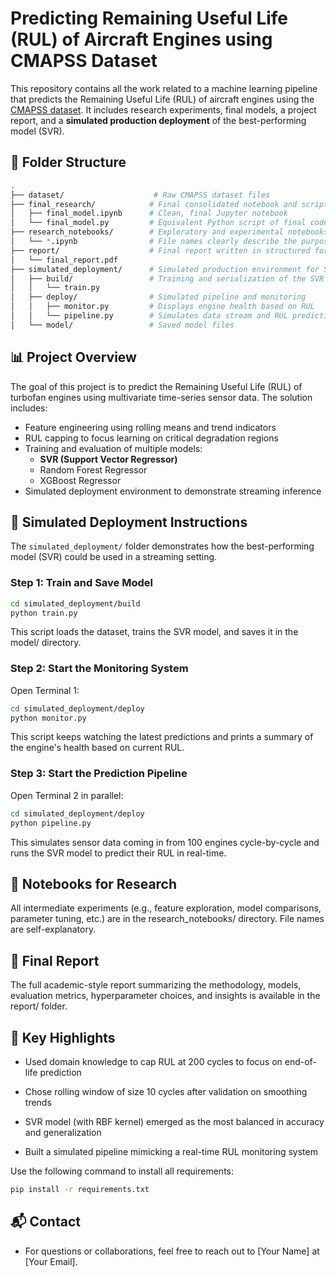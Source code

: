 # Predicting Remaining Useful Life (RUL) of Aircraft Engines using CMAPSS Dataset

This repository contains all the work related to a machine learning pipeline that predicts the Remaining Useful Life (RUL) of aircraft engines using the [CMAPSS dataset](https://www.nasa.gov/content/prognostics-center-of-excellence-data-set-repository). It includes research experiments, final models, a project report, and a **simulated production deployment** of the best-performing model (SVR).
 
## 📁 Folder Structure
```bash
.
├── dataset/                    # Raw CMAPSS dataset files
├── final_research/            # Final consolidated notebook and script
│   ├── final_model.ipynb      # Clean, final Jupyter notebook
│   └── final_model.py         # Equivalent Python script of final code
├── research_notebooks/        # Exploratory and experimental notebooks
│   └── *.ipynb                # File names clearly describe the purpose
├── report/                    # Final report written in structured format
│   └── final_report.pdf
├── simulated_deployment/      # Simulated production environment for SVR model
│   ├── build/                 # Training and serialization of the SVR model
│   │   └── train.py
│   ├── deploy/                # Simulated pipeline and monitoring
│   │   ├── monitor.py         # Displays engine health based on RUL
│   │   └── pipeline.py        # Simulates data stream and RUL prediction
│   └── model/                 # Saved model files

```
## 📊 Project Overview

The goal of this project is to predict the Remaining Useful Life (RUL) of turbofan engines using multivariate time-series sensor data. The solution includes:

- Feature engineering using rolling means and trend indicators
- RUL capping to focus learning on critical degradation regions
- Training and evaluation of multiple models:
  - **SVR (Support Vector Regressor)**
  - Random Forest Regressor
  - XGBoost Regressor
- Simulated deployment environment to demonstrate streaming inference

## 🚀 Simulated Deployment Instructions

The `simulated_deployment/` folder demonstrates how the best-performing model (SVR) could be used in a streaming setting.

### Step 1: Train and Save Model

```bash
cd simulated_deployment/build
python train.py
```
This script loads the dataset, trains the SVR model, and saves it in the model/ directory.

### Step 2: Start the Monitoring System
Open Terminal 1:

```bash
cd simulated_deployment/deploy
python monitor.py
```
This script keeps watching the latest predictions and prints a summary of the engine's health based on current RUL.

### Step 3: Start the Prediction Pipeline
Open Terminal 2 in parallel:

```bash
cd simulated_deployment/deploy
python pipeline.py
```

This simulates sensor data coming in from 100 engines cycle-by-cycle and runs the SVR model to predict their RUL in real-time.

## 🧪 Notebooks for Research
All intermediate experiments (e.g., feature exploration, model comparisons, parameter tuning, etc.) are in the research_notebooks/ directory. File names are self-explanatory.

## 📄 Final Report
The full academic-style report summarizing the methodology, models, evaluation metrics, hyperparameter choices, and insights is available in the report/ folder.

## 🧠 Key Highlights
- Used domain knowledge to cap RUL at 200 cycles to focus on end-of-life prediction

- Chose rolling window of size 10 cycles after validation on smoothing trends

- SVR model (with RBF kernel) emerged as the most balanced in accuracy and generalization

- Built a simulated pipeline mimicking a real-time RUL monitoring system


Use the following command to install all requirements:

```bash
pip install -r requirements.txt
```

## 📬 Contact
- For questions or collaborations, feel free to reach out to [Your Name] at [Your Email].